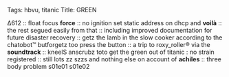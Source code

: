 Tags: hbvu, titanic
Title: GREEN
  
∆612 :: float focus **force** :: no ignition set static address on dhcp and **voilà** :: the rest segued easily from that :: including improved documentation for future disaster recovery :: getz the lamb in the slow cooker according to the chatobot™ butforgetz too press the button :: a trip to roxy_roller® via the **soundtrack** :: kneelS anscrubz toto get the green out of titanic : no strain registered :: still lots zz szzs and nothing else on account of **achiles** :: three body problem s01e01 s01e02  
